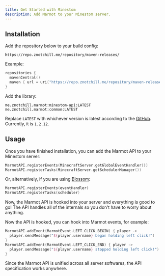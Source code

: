```yaml
---
title: Get Started with Minestom
description: Add Marmot to your Minestom server.
---
```


## Installation
Add the repository below to your build config:
```
https://repo.znotchill.me/repository/maven-releases/
```

Example:
```kt
repositories {
  mavenCentral()
  maven { url = uri("https://repo.znotchill.me/repository/maven-releases/") }
}
```

Add the library:
```
me.znotchill.marmot:minestom-api:LATEST
me.znotchill.marmot:common:LATEST
```

Replace `LATEST` with whichever version is latest according to the [GitHub](https://github.com/zNotChill/marmot). Currently, it is `1.2.12`.

## Usage
Once you have finished installation, you can add the Marmot API to your Minestom server:
```kt
MarmotAPI.registerEvents(MinecraftServer.getGlobalEventHandler())
MarmotAPI.registerTasks(MinecraftServer.getSchedulerManager())
```

Or, alternatively, if you are using [Blossom](https://github.com/zNotChill/blossom):
```kt
MarmotAPI.registerEvents(eventHandler)
MarmotAPI.registerTasks(scheduler)
```

Now, the Marmot API is hooked into your server and everything is good to go!
The API handles all of the internals so you don't have to worry about anything.

Now the API is hooked, you can hook into Marmot events, for example:
```kt
MarmotAPI.addEvent(MarmotEvent.LEFT_CLICK_BEGIN) { player ->
  player.sendMessage("${player.username} began holding left click!")
}
MarmotAPI.addEvent(MarmotEvent.LEFT_CLICK_END) { player ->
  player.sendMessage("${player.username} stopped holding left click!")
}
```

Since the Marmot API is unified across all server softwares, the API specification works anywhere.